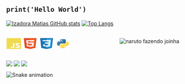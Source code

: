 ## `print('Hello World')` 

[![Izadora Matias GitHub stats](https://github-readme-stats.vercel.app/api?username=izadoramatias&show_icons=true&theme=tokyonight)](https://github.com/izadoramatias/github-readme-stats)
[![Top Langs](https://github-readme-stats.vercel.app/api/top-langs/?username=izadoramatias&show_icons=true&theme=tokyonight)](https://github.com/izadoramatias/github-readme-stats)
  

<div style="display: inline_block"><br>
  <img align="center" alt="izadora-Js" height="30" width="40" src="https://raw.githubusercontent.com/devicons/devicon/master/icons/javascript/javascript-plain.svg">
  <img align="center" alt="izadora-HTML" height="30" width="40" src="https://raw.githubusercontent.com/devicons/devicon/master/icons/html5/html5-original.svg">
  <img align="center" alt="izadora-CSS" height="30" width="40" src="https://raw.githubusercontent.com/devicons/devicon/master/icons/css3/css3-original.svg">
  <img align="center" alt="izadora-Python" height="30" width="40" src="https://raw.githubusercontent.com/devicons/devicon/master/icons/python/python-original.svg">
  <img height="150" width="200" align="right" alt="naruto fazendo joinha" src="https://media1.tenor.com/images/2ede133dae85e92716772e2b111cc310/tenor.gif?itemid=9203508">
</div>

 ##
 
<div> 
   <a href="https://instagram.com/izaap.m?utm_medium=copy_link" target="_blank"><img align="center" src="https://img.shields.io/badge/-Instagram-%23E4405F?style=for-the-badge&logo=instagram&logoColor=white" target="_blank"></a>
   <a href="https://www.linkedin.com/in/izadora-matias-0655031ba" target="_blank"><img align="center" src="https://img.shields.io/badge/-LinkedIn-%230077B5?style=for-the-badge&logo=linkedin&logoColor=white" target="_blank"></a>
  <a href="https://codepen.io/izadoramatias" target="_blank"><img align="center" src="https://img.shields.io/badge/Codepen-000000?style=for-the-badge&logo=codepen&logoColor=white" target="_blank"></a>
 
  ![Snake animation](https://github.com/izadoramatias/izadoramatias/blob/output/github-contribution-grid-snake.svg)
 
</div>
